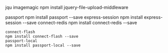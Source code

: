 jqu
imagemagic
npm install jquery-file-upload-middleware

passport
    npm install passport --save
    express-session
    npm install express-session --save
    connect-redis
    npm install connect-redis --save

    connect-flash
    npm install connect-flash --save
    passport-local
    npm install passport-local --save
